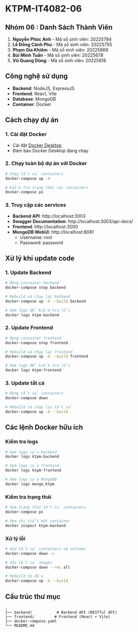# KTPM-IT4082-06

## Nhóm 06 : Danh Sách Thành Viên

1. **Nguyễn Phúc Anh** - Mã số sinh viên: 20225784   
2. **Lê Đồng Cảnh Phú** - Mã số sinh viên: 20225755   
3. **Phạm Gia Khiêm** - Mã số sinh viên: 20225868   
4. **Bùi Minh Tuấn** - Mã số sinh viên: 20225678 
5. **Vũ Quang Dũng** - Mã số sinh viên: 20225818 

## Công nghệ sử dụng
- **Backend**: NodeJS, ExpressJS 
- **Frontend**: React, Vite
- **Database**: MongoDB
- **Container**: Docker

## Cách chạy dự án

### 1. Cài đặt Docker
- Cài đặt [Docker Desktop](https://www.docker.com/products/docker-desktop/)
- Đảm bảo Docker Desktop đang chạy

### 2. Chạy toàn bộ dự án với Docker
```sh
# Chạy tất cả containers
docker-compose up -d

# Kiểm tra trạng thái các containers
docker-compose ps
```

### 3. Truy cập các services
- **Backend API**: http://localhost:3003
- **Swagger Documentation**: http://localhost:3003/api-docs/
- **Frontend**: http://localhost:3000
- **MongoDB WebUI**: http://localhost:8081
  - Username: root
  - Password: password

## Xử lý khi update code

### 1. Update Backend
```sh
# Dừng container backend
docker-compose stop backend

# Rebuild và chạy lại backend
docker-compose up -d --build backend

# Xem logs để kiểm tra lỗi
docker logs ktpm-backend
```

### 2. Update Frontend
```sh
# Dừng container frontend
docker-compose stop frontend

# Rebuild và chạy lại frontend
docker-compose up -d --build frontend

# Xem logs để kiểm tra lỗi
docker logs ktpm-frontend
```

### 3. Update tất cả
```sh
# Dừng tất cả containers
docker-compose down

# Rebuild và chạy lại tất cả
docker-compose up -d --build
```

## Các lệnh Docker hữu ích

### Kiểm tra logs
```sh
# Xem logs của backend
docker logs ktpm-backend

# Xem logs của frontend
docker logs ktpm-frontend

# Xem logs của MongoDB
docker logs mongo_ktpm
```

### Kiểm tra trạng thái
```sh
# Xem trạng thái tất cả containers
docker-compose ps

# Xem chi tiết một container
docker inspect ktpm-backend
```

### Xử lý lỗi
```sh
# Xóa tất cả containers và volumes
docker-compose down -v

# Xóa tất cả images
docker-compose down --rmi all

# Rebuild từ đầu
docker-compose up -d --build
```

## Cấu trúc thư mục
```
.
├── backend/           # Backend API (RESTful API)
├── frontend/         # Frontend (React + Vite)
├── docker-compose.yaml
└── README.md
```

